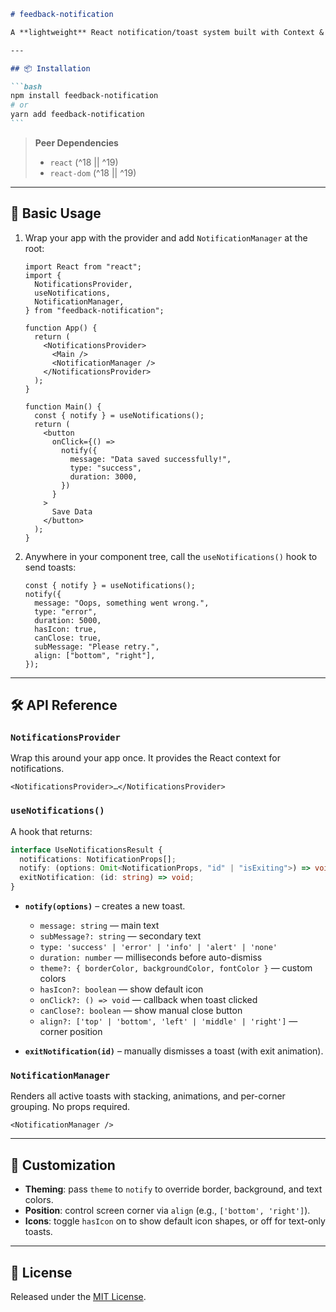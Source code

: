 ````markdown
# feedback-notification

A **lightweight** React notification/toast system built with Context & Hooks, featuring customizable themes, icons, and corner-based positioning.

---

## 📦 Installation

```bash
npm install feedback-notification
# or
yarn add feedback-notification
```
````

> **Peer Dependencies**
>
> - `react` (^18 || ^19)
> - `react-dom` (^18 || ^19)

---

## 🚀 Basic Usage

1. Wrap your app with the provider and add `NotificationManager` at the root:

   ```tsx
   import React from "react";
   import {
     NotificationsProvider,
     useNotifications,
     NotificationManager,
   } from "feedback-notification";

   function App() {
     return (
       <NotificationsProvider>
         <Main />
         <NotificationManager />
       </NotificationsProvider>
     );
   }

   function Main() {
     const { notify } = useNotifications();
     return (
       <button
         onClick={() =>
           notify({
             message: "Data saved successfully!",
             type: "success",
             duration: 3000,
           })
         }
       >
         Save Data
       </button>
     );
   }
   ```

2. Anywhere in your component tree, call the `useNotifications()` hook to send toasts:

   ```tsx
   const { notify } = useNotifications();
   notify({
     message: "Oops, something went wrong.",
     type: "error",
     duration: 5000,
     hasIcon: true,
     canClose: true,
     subMessage: "Please retry.",
     align: ["bottom", "right"],
   });
   ```

---

## 🛠️ API Reference

### `NotificationsProvider`

Wrap this around your app once. It provides the React context for notifications.

```tsx
<NotificationsProvider>…</NotificationsProvider>
```

### `useNotifications()`

A hook that returns:

```ts
interface UseNotificationsResult {
  notifications: NotificationProps[];
  notify: (options: Omit<NotificationProps, "id" | "isExiting">) => void;
  exitNotification: (id: string) => void;
}
```

- **`notify(options)`** – creates a new toast.

  - `message: string` — main text
  - `subMessage?: string` — secondary text
  - `type: 'success' | 'error' | 'info' | 'alert' | 'none'`
  - `duration: number` — milliseconds before auto-dismiss
  - `theme?: { borderColor, backgroundColor, fontColor }` — custom colors
  - `hasIcon?: boolean` — show default icon
  - `onClick?: () => void` — callback when toast clicked
  - `canClose?: boolean` — show manual close button
  - `align?: ['top' | 'bottom', 'left' | 'middle' | 'right']` — corner position

- **`exitNotification(id)`** – manually dismisses a toast (with exit animation).

### `NotificationManager`

Renders all active toasts with stacking, animations, and per-corner grouping. No props required.

```tsx
<NotificationManager />
```

---

## 🎨 Customization

- **Theming**: pass `theme` to `notify` to override border, background, and text colors.
- **Position**: control screen corner via `align` (e.g., `['bottom', 'right']`).
- **Icons**: toggle `hasIcon` on to show default icon shapes, or off for text-only toasts.

---

## 📄 License

Released under the [MIT License](LICENSE).

```

```

